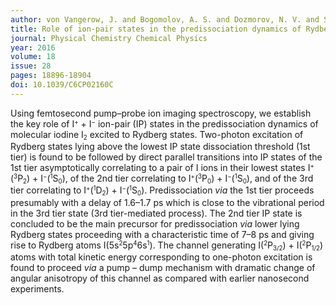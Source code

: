 ```yaml
---
author: von Vangerow, J. and Bogomolov, A. S. and Dozmorov, N. V. and Schomas, D. and Stienkemeier, F. and Baklanov, A. V. and Mudrich, M.
title: Role of ion-pair states in the predissociation dynamics of Rydberg states of molecular iodine
journal: Physical Chemistry Chemical Physics
year: 2016
volume: 18
issue: 28
pages: 18896-18904
doi: 10.1039/C6CP02160C
---
```

Using femtosecond pump–probe ion imaging spectroscopy, we establish the key role of 
I<small><sup>+</sup></small> + I<small><sup>−</sup></small> ion-pair (IP) states 
in the predissociation dynamics of molecular iodine I<small><sub>2</sub></small> excited to 
Rydberg states. Two-photon excitation of Rydberg states lying above the lowest 
IP state dissociation threshold (1st tier) is found to be followed by direct parallel transitions 
into IP states of the 1st tier asymptotically correlating to a pair of I ions in their lowest states 
I<small><sup>+</sup></small>(<small><sup>3</sup></small>P<small><sub>2</sub></small>) + 
I<small><sup>−</sup></small>(<small><sup>1</sup></small>S<small><sub>0</sub></small>), 
of the 2nd tier correlating to I<small><sup>+</sup></small>(<small><sup>3</sup></small>P<small><sub>0</sub></small>) + 
I<small><sup>−</sup></small>(<small><sup>1</sup></small>S<small><sub>0</sub></small>), and of the 
3rd tier correlating to I<small><sup>+</sup></small>(<small><sup>1</sup></small>D<small><sub>2</sub></small>) + 
I<small><sup>−</sup></small>(<small><sup>1</sup></small>S<small><sub>0</sub></small>). 
Predissociation <em>via</em> the 1st tier proceeds presumably with a delay of 1.6–1.7 ps which 
is close to the vibrational period in the 3rd tier state (3rd tier-mediated process). 
The 2nd tier IP state is concluded to be the main precursor for predissociation <em>via</em> 
lower lying Rydberg states proceeding with a characteristic time of 7–8 ps and giving rise to 
Rydberg atoms I(5s<small><sup>2</sup></small>5p<small><sup>4</sup></small>6s<small><sup>1</sup></small>). 
The channel generating I(<small><sup>2</sup></small>P<small><sub>3/2</sub></small>) + 
I(<small><sup>2</sup></small>P<small><sub>1/2</sub></small>) atoms with total kinetic 
energy corresponding to one-photon excitation is found to proceed <em>via</em> a pump – 
dump mechanism with dramatic change of angular anisotropy of this channel as compared with earlier nanosecond experiments.
